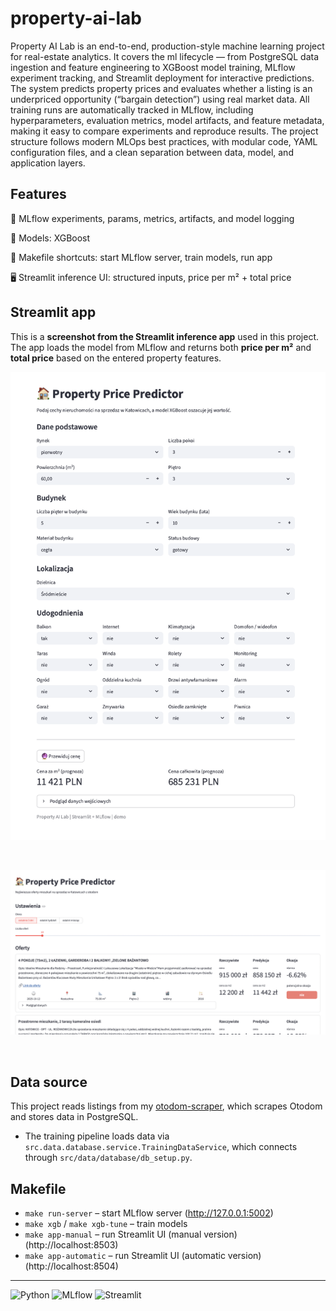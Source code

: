 # property-ai-lab

Property AI Lab is an end-to-end, production-style machine learning project for real-estate analytics. 
It covers the ml  lifecycle — from PostgreSQL data ingestion and feature engineering to XGBoost model training, MLflow experiment tracking, and Streamlit deployment for interactive predictions.
The system predicts property prices and evaluates whether a listing is an underpriced opportunity (“bargain detection”) using real market data. All training runs are automatically tracked in MLflow, including hyperparameters, evaluation metrics, model artifacts, and feature metadata, making it easy to compare experiments and reproduce results.
The project structure follows modern MLOps best practices, with modular code, YAML configuration files, and a clean separation between data, model, and application layers.

## Features
📓 MLflow experiments, params, metrics, artifacts, and model logging

🧪 Models: XGBoost

🧰 Makefile shortcuts: start MLflow server, train models, run app

🖥️ Streamlit inference UI: structured inputs, price per m² + total price


## Streamlit app
This is a **screenshot from the Streamlit inference app** used in this project.  
The app loads the model from MLflow and returns both **price per m²** and **total price** based on the entered property features.

<p align="center">
  <img src="app_manual_preview.png" alt="app-manual preview" width="700">
</p>
<br/>

<p align="center">
  <img src="app_automatic_preview.png" alt="app-automatic preview" width="700">
</p>
<br/>

## Data source

This project reads listings from my <a href="https://github.com/ncola/otodom_scraper" target="_blank" rel="noopener noreferrer"> otodom-scraper</a>,
which scrapes Otodom and stores data in PostgreSQL.

- The training pipeline loads data via `src.data.database.service.TrainingDataService`,
  which connects through `src/data/database/db_setup.py`.

## Makefile
- `make run-server` – start MLflow server (http://127.0.0.1:5002)
- `make xgb` / `make xgb-tune` – train models
- `make app-manual` – run Streamlit UI (manual version) (http://localhost:8503)
- `make app-automatic` – run Streamlit UI (automatic version) (http://localhost:8504)


------------------------------------------------------------------------------------
![Python](https://img.shields.io/badge/python-3.11+-blue)
![MLflow](https://img.shields.io/badge/MLflow-3.x-informational)
![Streamlit](https://img.shields.io/badge/Streamlit-app-brightgreen)
